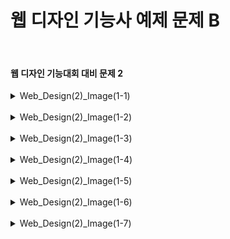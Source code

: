 <h1>웹 디자인 기능사 예제 문제 B</h1><br>
<h4>웹 디자인 기능대회 대비 문제 2</h4>
<details>
  <summary>Web_Design(2)_Image(1-1)</summary>
  문제 2-1 ( 산업대학교_Image 2-1 )
  
  ![image](https://github.com/pm4c1/web-design/assets/122862249/55540bd0-d4f0-4a12-8781-fa52a299a594)
</details>
<br>
<details>
  <summary>Web_Design(2)_Image(1-2)</summary>
  문제 2-2 ( 산업대학교_Image 2-2 )
  
  ![image](https://github.com/pm4c1/web-design/assets/122862249/7e21db32-dfee-449f-b710-731333224c51)
</details>
<br>
<details>
  <summary>Web_Design(2)_Image(1-3)</summary>
  문제 2-3 ( 산업대학교_Image 2-3 )
  
  ![image](https://github.com/pm4c1/web-design/assets/122862249/830660a1-3559-45be-bb06-ac0a52bd0e08)
</details>
<br>
<details>
  <summary>Web_Design(2)_Image(1-4)</summary>
  문제 2-4 ( 산업대학교_Image 2-4 )
  
  ![image](https://github.com/pm4c1/web-design/assets/122862249/3488ef12-6486-4a1f-88b6-587d5a7d3cd1)
</details>
<br>
<details>
  <summary>Web_Design(2)_Image(1-5)</summary>
  문제 2-5 ( 산업대학교_Image 2-5 )
  
  ![image](https://github.com/pm4c1/web-design/assets/122862249/83064585-3b30-4593-acd9-de772d16bdab)
</details>
<br>
<details>
  <summary>Web_Design(2)_Image(1-6)</summary>
  문제 2-6 ( 산업대학교_Image 2-6 )
  
  ![image](https://github.com/pm4c1/web-design/assets/122862249/c40d1aa2-db3f-49cf-bab6-a26da0963ae4)
</details>
<br>
<details>
  <summary>Web_Design(2)_Image(1-7)</summary>
  문제 2-7 ( 산업대학교_Image 2-7 )
  
  ![image](https://github.com/pm4c1/web-design/assets/122862249/d80f2d60-eb80-4686-a436-9b57b17a15d8)
</details>
